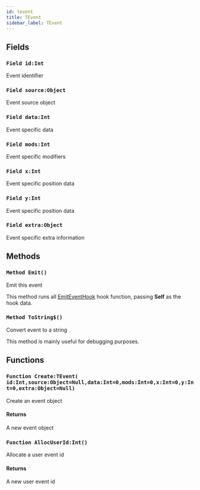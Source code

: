 ```yaml
---
id: tevent
title: TEvent
sidebar_label: TEvent
---
```



## Fields

### `Field id:Int`

Event identifier


### `Field source:Object`

Event source object


### `Field data:Int`

Event specific data


### `Field mods:Int`

Event specific modifiers


### `Field x:Int`

Event specific position data


### `Field y:Int`

Event specific position data


### `Field extra:Object`

Event specific extra information


## Methods

### `Method Emit()`

Emit this event


This method runs all [EmitEventHook](../../../brl/brl.event/#global-emiteventhook-int-allochookid) hook function, passing <b>Self</b> as
the hook data.



### `Method ToString$()`

Convert event to a string


This method is mainly useful for debugging purposes.



## Functions

### `Function Create:TEvent( id:Int,source:Object=Null,data:Int=0,mods:Int=0,x:Int=0,y:Int=0,extra:Object=Null)`

Create an event object

#### Returns
A new event object



### `Function AllocUserId:Int()`

Allocate a user event id

#### Returns
A new user event id



